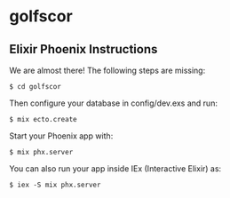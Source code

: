 # golfscor  

## Elixir Phoenix Instructions  

We are almost there! The following steps are missing:

    $ cd golfscor

Then configure your database in config/dev.exs and run:

    $ mix ecto.create

Start your Phoenix app with:

    $ mix phx.server

You can also run your app inside IEx (Interactive Elixir) as:

    $ iex -S mix phx.server
